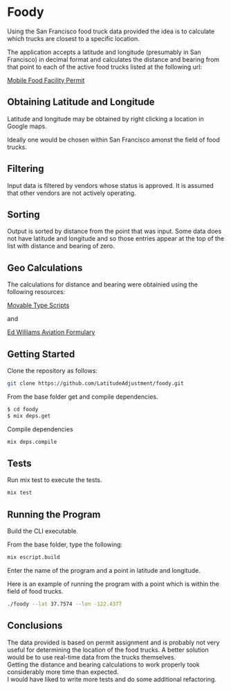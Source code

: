# Foody

Using the San Francisco food truck data provided the idea is to calculate which trucks are closest to a specific location.

The application accepts a latitude and longitude (presumably in San Francisco) in decimal format
and calculates the distance and bearing from that point to each of the active food
trucks listed at the following url:

[Mobile Food Facility Permit](https://data.sfgov.org/Economy-and-Community/Mobile-Food-Facility-Permit/rqzj-sfat/data)

## Obtaining Latitude and Longitude

Latitude and longitude may be obtained by right clicking a location in Google
maps.

Ideally one would be chosen within San Francisco amonst the field of food trucks.

## Filtering

Input data is filtered by vendors whose status is approved.
It is assumed that other vendors are not actively operating.

## Sorting

Output is sorted by distance from the point that was input.
Some data does not have latitude and longitude and so those entries appear at the top of the list with distance and bearing of zero.

## Geo Calculations

The calculations for distance and bearing were obtainied using the following resources:

[Movable Type Scripts](http://www.movable-type.co.uk/scripts/latlong.html)

and

[Ed Williams Aviation Formulary](http://edwilliams.org/avform147.htm)

## Getting Started

Clone the repository as follows:

```bash
git clone https://github.com/LatitudeAdjustment/foody.git
```

From the base folder get and compile dependencies.

```bash
$ cd foody
$ mix deps.get
```

Compile dependencies

```bash
mix deps.compile
```

## Tests

Run mix test to execute the tests.

```bash
mix test
```

## Running the Program

Build the CLI executable.

From the base folder, type the following:

```bash
mix escript.build
```

Enter the name of the program and a point in latitude and longitude.

Here is an example of running the program with a point which is within the field of food trucks.

```bash
./foody --lat 37.7574 --lon -122.4377
```

## Conclusions

The data provided is based on permit assignment and is probably not very useful for determining the location of the food trucks.
A better solution would be to use real-time data from the trucks themselves.
<br/>
Getting the distance and bearing calculations to work properly took considerably more time than expected.
<br/>
I would have liked to write more tests and do some additional refactoring.